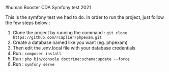 #human Booster CDA Symfony test 2021

This is the symfony test we had to do. In order to run the project, just follow the few steps below :

1. Clone the project by running the command :
`git clone https://github.com/rcaplier/phpexam.git`
2. Create a database named like you want (eg. phpexam)
3. Then edit the .env.local file with your database credentials
4. Run :
`composer install`
5. Run :
   `php bin/console doctrine:schema:update --force`
6. Run :
   `symfony serve`